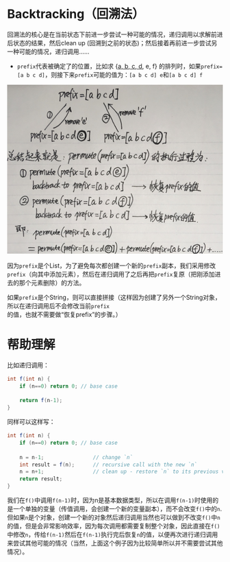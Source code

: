 # Backtracking（回溯法）
回溯法的核心是在当前状态下前进一步尝试一种可能的情况，递归调用以求解前进后状态的结果，然后clean up (回溯到之前的状态)；然后接着再前进一步尝试另一种可能的情况，递归调用……

* `prefix`代表被确定了的位置，比如求 {<u>a, b, c, d</u>, e, f} 的排列时，如果`prefix=[a b c d]`，则接下来`prefix`可能的值为：`[a b c d] e`和`[a b c d] f`

![](./_image/2018-12-22-20-59-29.jpg)

因为`prefix`是个List，为了避免每次都创建一个新的`prefix`副本，我们采用修改`prefix`（向其中添加元素），然后在递归调用了之后再把`prefix`复原（把刚添加进去的那个元素删除）的方法。

如果`prefix`是个String，则可以直接拼接（这样因为创建了另外一个String对象，所以在递归调用后不会修改当前`prefix`的值，也就不需要做“恢复prefix”的步骤。）

# 帮助理解
比如递归调用：

```java
int f(int n) {
	if (n==0) return 0;	// base case

	return f(n-1);
}
```

同样可以这样写：

```java
int f(int n) {
	if (n==0) return 0;	// base case
	
	n = n-1;				// change `n`
	int result = f(n);		// recursive call with the new `n`
	n = n+1;				// clean up - restore `n` to its previous value
	return result;
}
```

我们在`f()`中调用`f(n-1)`时，因为n是基本数据类型，所以在调用`f(n-1)`时使用的是一个单独的变量（传值调用，会创建一个新的变量副本），而不会改变`f()`中的`n`. 但如果`n`是个对象，创建一个新的对象然后递归调用当然也可以做到不改变`f()`中`n`的值，但是会非常影响效率，因为每次调用都需要复制整个对象，因此直接在`f()`中修改`n`，传给`f(n-1)`然后在`f(n-1)`执行完后恢复`n`的值，以便再次进行递归调用来尝试其他可能的情况（当然，上面这个例子因为比较简单所以并不需要尝试其他情况）。